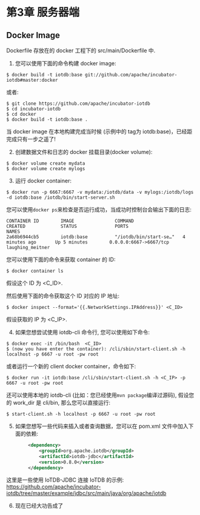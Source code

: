 <!--

    Licensed to the Apache Software Foundation (ASF) under one
    or more contributor license agreements.  See the NOTICE file
    distributed with this work for additional information
    regarding copyright ownership.  The ASF licenses this file
    to you under the Apache License, Version 2.0 (the
    "License"); you may not use this file except in compliance
    with the License.  You may obtain a copy of the License at

        http://www.apache.org/licenses/LICENSE-2.0

    Unless required by applicable law or agreed to in writing,
    software distributed under the License is distributed on an
    "AS IS" BASIS, WITHOUT WARRANTIES OR CONDITIONS OF ANY
    KIND, either express or implied.  See the License for the
    specific language governing permissions and limitations
    under the License.

-->

# 第3章 服务器端
## Docker Image
Dockerfile 存放在的 docker 工程下的 src/main/Dockerfile 中.

1. 您可以使用下面的命令构建 docker image: 
```
$ docker build -t iotdb:base git://github.com/apache/incubator-iotdb#master:docker
```
或者:
```
$ git clone https://github.com/apache/incubator-iotdb
$ cd incubator-iotdb
$ cd docker
$ docker build -t iotdb:base .
```
当 docker image 在本地构建完成当时候 (示例中的 tag为 iotdb:base)，已经距完成只有一步之遥了!

2. 创建数据文件和日志的 docker 挂载目录(docker volume):
```
$ docker volume create mydata
$ docker volume create mylogs
```
3. 运行 docker container:
```shell
$ docker run -p 6667:6667 -v mydata:/iotdb/data -v mylogs:/iotdb/logs -d iotdb:base /iotdb/bin/start-server.sh
```
您可以使用`docker ps`来检查是否运行成功，当成功时控制台会输出下面的日志:
```
CONTAINER ID        IMAGE               COMMAND                  CREATED             STATUS              PORTS                               NAMES
2a68b6944cb5        iotdb:base          "/iotdb/bin/start-se…"   4 minutes ago       Up 5 minutes        0.0.0.0:6667->6667/tcp              laughing_meitner
```
您可以使用下面的命令来获取 container 的 ID: 
```
$ docker container ls
```
假设这个 ID 为 <C_ID>.

然后使用下面的命令获取这个 ID 对应的 IP 地址:
```
$ docker inspect --format='{{.NetworkSettings.IPAddress}}' <C_ID>
```
假设获取的 IP 为 <C_IP>.

4. 如果您想尝试使用 iotdb-cli 命令行, 您可以使用如下命令:
```
$ docker exec -it /bin/bash  <C_ID>
$ (now you have enter the container): /cli/sbin/start-client.sh -h localhost -p 6667 -u root -pw root
```

或者运行一个新的 client docker container，命令如下:
```
$ docker run -it iotdb:base /cli/sbin/start-client.sh -h <C_IP> -p 6667 -u root -pw root
```
还可以使用本地的 iotdb-cli (比如：您已经使用`mvn package`编译过源码), 假设您的 work_dir 是 cli/bin, 那么您可以直接运行:
```
$ start-client.sh -h localhost -p 6667 -u root -pw root
```
5. 如果您想写一些代码来插入或者查询数据，您可以在 pom.xml 文件中加入下面的依赖:
```xml
        <dependency>
            <groupId>org.apache.iotdb</groupId>
            <artifactId>iotdb-jdbc</artifactId>
            <version>0.8.0</version>
        </dependency>
```
这里是一些使用 IoTDB-JDBC 连接 IoTDB 的示例: https://github.com/apache/incubator-iotdb/tree/master/example/jdbc/src/main/java/org/apache/iotdb

6. 现在已经大功告成了
